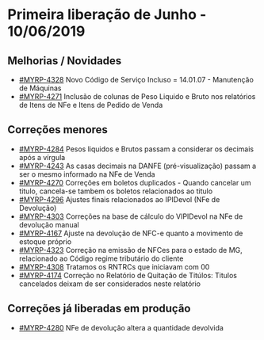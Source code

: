 # Primeira liberação de Junho - 10/06/2019

## Melhorias / Novidades
* [#MYRP-4328](https://devmyrp.atlassian.net/browse/MYRP-4328) Novo Código de Serviço Incluso = 14.01.07 - Manutenção de Máquinas
* [#MYRP-4271](https://devmyrp.atlassian.net/browse/MYRP-4271) Inclusão de colunas de Peso Liquido e Bruto nos relatórios de Itens de NFe e Itens de Pedido de Venda


## Correções menores

* [#MYRP-4284](https://devmyrp.atlassian.net/browse/MYRP-4284) Pesos liquidos e Brutos passam a considerar os decimais após a vírgula
* [#MYRP-4243](https://devmyrp.atlassian.net/browse/MYRP-4243) As casas decimais na DANFE (pré-visualização) passam a ser o mesmo informado na NFe de Venda
* [#MYRP-4270](https://devmyrp.atlassian.net/browse/MYRP-4270) Correções em boletos duplicados - Quando cancelar um titulo, cancela-se tambem os boletos relacionados ao titulo
* [#MYRP-4296](https://devmyrp.atlassian.net/browse/MYRP-4296) Ajustes finais relacionados ao IPIDevol (NFe de Devolução)
* [#MYRP-4303](https://devmyrp.atlassian.net/browse/MYRP-4303) Correções na base de cálculo do VIPIDevol na NFe de devolução manual
* [#MYRP-4167](https://devmyrp.atlassian.net/browse/MYRP-4167) Ajuste na devolução de NFC-e quanto a movimento de estoque próprio
* [#MYRP-4323](https://devmyrp.atlassian.net/browse/MYRP-4323) Correção na emissão de NFCes para o estado de MG, relacionado ao Código regime tributário do cliente
* [#MYRP-4308](https://devmyrp.atlassian.net/browse/MYRP-4308) Tratamos os RNTRCs que iniciavam com 00
* [#MYRP-4174](https://devmyrp.atlassian.net/browse/MYRP-4174) Correção no Relatório de Quitação de Titúlos: Titulos cancelados deixam de ser considerados neste relatório


## Correções já liberadas em produção
* [#MYRP-4280](https://devmyrp.atlassian.net/browse/MYRP-4280) NFe de devolução altera a quantidade devolvida

